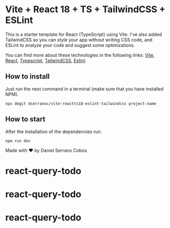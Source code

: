 # Vite + React 18 + TS + TailwindCSS + ESLint

This is a starter template for React (TypeScript) using Vite. I've also added TailwindCSS so you can style your app without writing CSS code, and ESLint to analyze your code and suggest some optimizations.

You can find more about these technologies in the following links: [Vite](https://vitejs.dev/), [React](https://reactjs.org/), [Typescript](https://www.typescriptlang.org/), [TailwindCSS](https://tailwindcss.com/), [Eslint](https://eslint.org/).

## How to install

Just run the next command in a terminal (make sure that you have installed NPM).

```
npx degit dserranoc/vite-reactts18-eslint-tailwindcss project-name
```

## How to start

After the installation of the dependencies run:

```
npm run dev
```

Made with ❤️ by Daniel Serrano Cobos
# react-query-todo
# react-query-todo
# react-query-todo
